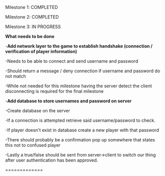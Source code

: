 Milestone 1: COMPLETED

Milestone 2: COMPLETED

Milestone 3: IN PROGRESS

**What needs to be done**

-**Add network layer to the game to establish handshake (connection / verification of player information)**

-Needs to be able to connect and send username and password

-Should return a message / deny connection if username and password do not match

-While not needed for this milestone having the server detect the client disconnecting is required for the final milestone 

-**Add database to store usernames and password on server**

-Create database on the server

-If a connection is attempted retrieve said username/password to check.

-If player doesn't exist in database create a new player with that password

-There should probably be a confirmation pop up somewhere that states this not to confused player

-Lastly a true/false should be sent from server->client to switch our thing after user authentication has been approved.

=============
